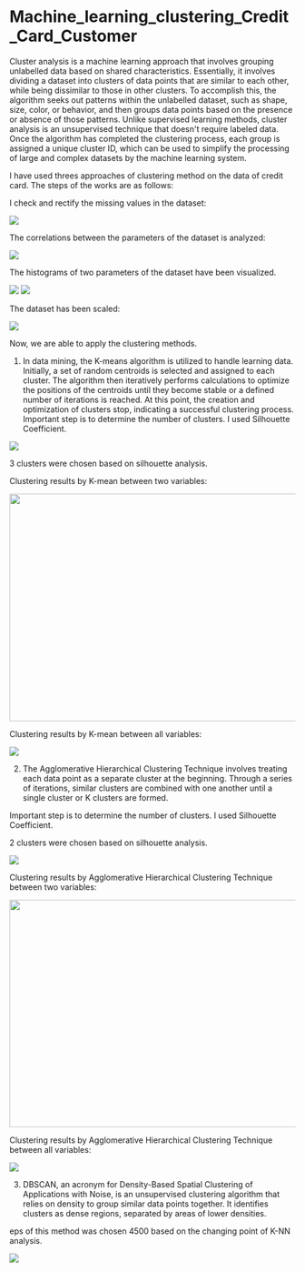 # Machine_learning_clustering_Credit_Card_Customer
Cluster analysis is a machine learning approach that involves grouping unlabelled data based on shared characteristics. Essentially, it involves dividing a dataset into clusters of data points that are similar to each other, while being dissimilar to those in other clusters.
To accomplish this, the algorithm seeks out patterns within the unlabelled dataset, such as shape, size, color, or behavior, and then groups data points based on the presence or absence of those patterns. Unlike supervised learning methods, cluster analysis is an unsupervised technique that doesn't require labeled data. Once the algorithm has completed the clustering process, each group is assigned a unique cluster ID, which can be used to simplify the processing of large and complex datasets by the machine learning system.

I have used threes approaches of clustering method on the data of credit card. The steps of the works are as follows:

I check and rectify the missing values in the dataset:

<img src="missing.png" >

The correlations between the parameters of the dataset is analyzed:

<img src="correlation.png" >

The histograms of two parameters of the dataset have been visualized.

<img src="balancee.png" >

<img src="credit_limit.png" >

The dataset has been scaled:

<img src="scaled.png" >

Now, we are able to apply the clustering methods. 

1. In data mining, the K-means algorithm is utilized to handle learning data. Initially, a set of random centroids is selected and assigned to each cluster. The algorithm then iteratively performs calculations to optimize the positions of the centroids until they become stable or a defined number of iterations is reached. At this point, the creation and optimization of clusters stop, indicating a successful clustering process.
Important step is to determine the number of clusters. I used Silhouette Coefficient.

<img src="kmean_cluster.png" >

3 clusters were chosen based on silhouette analysis. 

Clustering results by K-mean between two variables:

<img src="kmean_pair_cluster.png" width="600" height="400">

Clustering results by K-mean between all variables:

<img src="kmean_all_cluster.png">



2. The Agglomerative Hierarchical Clustering Technique involves treating each data point as a separate cluster at the beginning. Through a series of iterations, similar clusters are combined with one another until a single cluster or K clusters are formed.

Important step is to determine the number of clusters. I used Silhouette Coefficient.

2 clusters were chosen based on silhouette analysis. 

<img src="hierarchy_cluster_number.png" >

Clustering results by Agglomerative Hierarchical Clustering Technique between two variables:

<img src="hierarchy_pair_cluster.png"  width="600" height="400" >

Clustering results by Agglomerative Hierarchical Clustering Technique between all variables:

<img src="hierarchy_all_cluster.png">

3. DBSCAN, an acronym for Density-Based Spatial Clustering of Applications with Noise, is an unsupervised clustering algorithm that relies on density to group similar data points together. It identifies clusters as dense regions, separated by areas of lower densities.

eps of this method was chosen 4500 based on the changing point of K-NN analysis.

<img src="dbs_cluster_num.png">

















